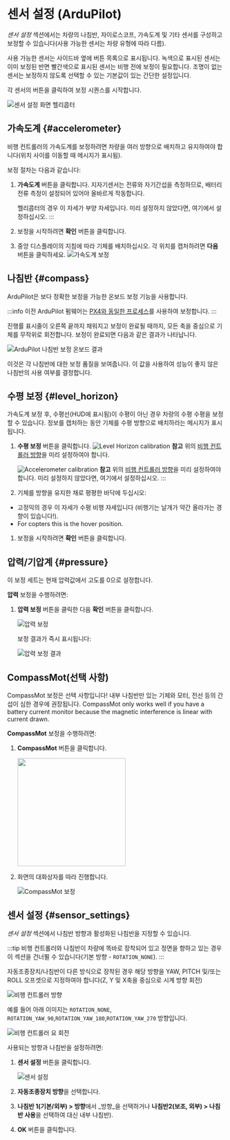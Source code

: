 # 센서 설정 (ArduPilot)

_센서 설정_ 섹션에서는 차량의 나침반, 자이로스코프, 가속도계 및 기타 센서를 구성하고 보정할 수 있습니다(사용 가능한 센서는 차량 유형에 따라 다름).

사용 가능한 센서는 사이드바 옆에 버튼 목록으로 표시됩니다.
녹색으로 표시된 센서는 이미 보정된 반면 빨간색으로 표시된 센서는 비행 전에 보정이 필요합니다.
조명이 없는 센서는 보정하지 않도록 선택할 수 있는 기본값이 있는 간단한 설정입니다.

각 센서의 버튼을 클릭하여 보정 시퀀스를 시작합니다.

![센서 설정 화면 헬리콥터](../../../assets/setup/sensor/sensor_setup_overview_ardupilot.jpg)

## 가속도계 {#accelerometer}

비행 컨트롤러의 가속도계를 보정하려면 차량을 여러 방향으로 배치하고 유지하여야 합니다(위치 사이를 이동할 때 메시지가 표시됨).

보정 절차는 다음과 같습니다:

1. **가속도계** 버튼을 클릭합니다.
   지자기센서는 전류와 자기간섭을 측정하므로, 배터리 전류 측정이 설정되어 있어야 올바르게 작동합니다.

   헬리콥터의 경우 이 자세가 부양 자세입니다.
   미리 설정하지 않았다면, 여기에서 설정하십시오.
   :::

2. 보정을 시작하려면 **확인** 버튼을 클릭합니다.

3. 중앙 디스플레이의 지침에 따라 기체를 배치하십시오.
   각 위치를 캡처하려면 **다음** 버튼을 클릭하세요.
   ![가속도계 보정](../../../assets/setup/sensor/accelerometer_positions_ardupilot.jpg)

## 나침반 {#compass}

ArduPilot은 보다 정확한 보정을 가능한 온보드 보정 기능을 사용합니다.

:::info
이전 ArduPilot 펌웨어는 [PX4와 동일한 프로세스](../setup_view/sensors_px4.md#compass)를 사용하여 보정합니다.
:::

진행률 표시줄이 오른쪽 끝까지 채워지고 보정이 완료될 때까지, 모든 축을 중심으로 기체를 무작위로 회전합니다. 보정이 완료되면 다음과 같은 결과가 나타납니다.

![ArduPilot 나침반 보정 온보드 결과](../../../assets/setup/sensor_compass_ardupilot_onboard_calibration_result.jpg)

이것은 각 나침반에 대한 보정 품질을 보여줍니다. 이 값을 사용하여 성능이 좋지 않은 나침반의 사용 여부를 결정합니다.

## 수평 보정 {#level_horizon}

가속도계 보정 후, 수평선(HUD에 표시됨)이 수평이 아닌 경우 차량의 수평 수평을 보정할 수 있습니다.
정보를 캡처하는 동안 기체를 수평 방향으로 배치하라는 메시지가 표시됩니다.

1. **수평 보정** 버튼을 클릭합니다.
   ![Level Horizon calibration](../../../assets/setup/sensor_level_horizon.jpg) **참고** 위의 [비행 컨트롤러 방향](#flight_controller_orientation)을 미리 설정하여야 합니다.

   ![Accelerometer calibration](../../../assets/setup/sensor/accelerometer_ardupilot.jpg) **참고** 위의 [비행 컨트롤러 방향](#flight_controller_orientation)을 미리 설정하여야 합니다.
   미리 설정하지 않았다면, 여기에서 설정하십시오.
   :::

2. 기체를 방향을 유지한 채로 평평한 바닥에 두십시오:

- 고정익의 경우 이 자세가 수평 비행 자세입니다 (비행기는 날개가 약간 올라가는 경향이 있습니다!).
- For copters this is the hover position.

1. 보정을 시작하려면 **확인** 버튼을 클릭합니다.

## 압력/기압계 {#pressure}

이 보정 세트는 현재 압력값에서 고도를 0으로 설정합니다.

**압력** 보정을 수행하려면:

1. **압력 보정** 버튼을 클릭한 다음 **확인** 버튼을 클릭합니다.

   ![압력 보정](../../../assets/setup/sensor/calibrate_pressure_ardupilot.jpg)

   보정 결과가 즉시 표시됩니다:

   ![압력 보정 결과](../../../assets/setup/sensor/calibrate_pressure_result_ardupilot.jpg)

## CompassMot(선택 사항)

CompassMot 보정은 선택 사항입니다! 내부 나침반만 있는 기체와 모터, 전선 등의 간섭이 심한 경우에 권장됩니다.
CompassMot only works well if you have a battery current monitor because the magnetic interference is linear with current drawn.

**CompassMot** 보정을 수행하려면:

1. **CompassMot** 버튼을 클릭합니다.

   <img src="../../../assets/setup/sensor_compass_mot_menu.jpg" style="width: 250px;"/>

2. 화면의 대화상자를 따라 진행합니다.

   ![CompassMot 보정](../../../assets/setup/sensor_compass_mot.jpg)

## 센서 설정 {#sensor_settings}

_센서 설정_ 섹션에서 나침반 방향과 활성화된 나침반을 지정할 수 있습니다.

:::tip
비행 컨트롤러와 나침반이 차량에 똑바로 장착되어 있고 정면을 향하고 있는 경우 이 섹션을 건너뛸 수 있습니다(기본 방향 - `ROTATION_NONE`).
:::

자동조종장치/나침반이 다른 방식으로 장착된 경우 해당 방향을 YAW, PITCH 및/또는 ROLL 오프셋으로 지정하여야 합니다(Z, Y 및 X축을 중심으로 시계 방향 회전)

![비행 컨트롤러 방향 ](../../../assets/setup/flight_controller_orientation.png)

예를 들어 아래 이미지는 `ROTATION_NONE`, `ROTATION_YAW_90`,`ROTATION_YAW_180`,`ROTATION_YAW_270` 방향입니다.

![비행 컨트롤러 요 회전](../../../assets/setup/flight_controller_yaw_rotation.png)

사용되는 방향과 나침반을 설정하려면:

1. **센서 설정** 버튼을 클릭합니다.

   ![센서 설정](../../../assets/setup/sensor/sensor_settings_ardupilot.jpg)

2. **자동조종장치 방향**을 선택합니다.

3. **나침반 1(기본/외부) > 방향**에서 _방향_을 선택하거나 **나침반2(보조, 외부) > 나침반 사용**을 선택하여 대신 내부 나침반).

4. **OK** 버튼을 클릭합니다.
